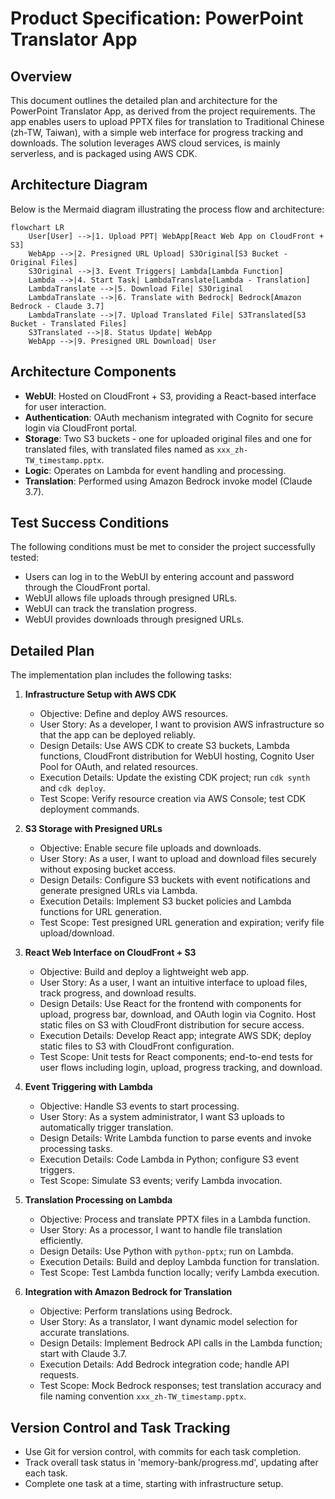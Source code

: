 # Product Specification: PowerPoint Translator App

## Overview
This document outlines the detailed plan and architecture for the PowerPoint Translator App, as derived from the project requirements. The app enables users to upload PPTX files for translation to Traditional Chinese (zh-TW, Taiwan), with a simple web interface for progress tracking and downloads. The solution leverages AWS cloud services, is mainly serverless, and is packaged using AWS CDK.

## Architecture Diagram
Below is the Mermaid diagram illustrating the process flow and architecture:

```mermaid
flowchart LR
    User[User] -->|1. Upload PPT| WebApp[React Web App on CloudFront + S3]
    WebApp -->|2. Presigned URL Upload| S3Original[S3 Bucket - Original Files]
    S3Original -->|3. Event Triggers| Lambda[Lambda Function]
    Lambda -->|4. Start Task| LambdaTranslate[Lambda - Translation]
    LambdaTranslate -->|5. Download File| S3Original
    LambdaTranslate -->|6. Translate with Bedrock| Bedrock[Amazon Bedrock - Claude 3.7]
    LambdaTranslate -->|7. Upload Translated File| S3Translated[S3 Bucket - Translated Files]
    S3Translated -->|8. Status Update| WebApp
    WebApp -->|9. Presigned URL Download| User
```

## Architecture Components
- **WebUI**: Hosted on CloudFront + S3, providing a React-based interface for user interaction.
- **Authentication**: OAuth mechanism integrated with Cognito for secure login via CloudFront portal.
- **Storage**: Two S3 buckets - one for uploaded original files and one for translated files, with translated files named as `xxx_zh-TW_timestamp.pptx`.
- **Logic**: Operates on Lambda for event handling and processing.
- **Translation**: Performed using Amazon Bedrock invoke model (Claude 3.7).

## Test Success Conditions
The following conditions must be met to consider the project successfully tested:
- Users can log in to the WebUI by entering account and password through the CloudFront portal.
- WebUI allows file uploads through presigned URLs.
- WebUI can track the translation progress.
- WebUI provides downloads through presigned URLs.

## Detailed Plan
The implementation plan includes the following tasks:

1. **Infrastructure Setup with AWS CDK**  
   - Objective: Define and deploy AWS resources.
   - User Story: As a developer, I want to provision AWS infrastructure so that the app can be deployed reliably.
   - Design Details: Use AWS CDK to create S3 buckets, Lambda functions, CloudFront distribution for WebUI hosting, Cognito User Pool for OAuth, and related resources.
   - Execution Details: Update the existing CDK project; run `cdk synth` and `cdk deploy`.
   - Test Scope: Verify resource creation via AWS Console; test CDK deployment commands.

2. **S3 Storage with Presigned URLs**  
   - Objective: Enable secure file uploads and downloads.
   - User Story: As a user, I want to upload and download files securely without exposing bucket access.
   - Design Details: Configure S3 buckets with event notifications and generate presigned URLs via Lambda.
   - Execution Details: Implement S3 bucket policies and Lambda functions for URL generation.
   - Test Scope: Test presigned URL generation and expiration; verify file upload/download.

3. **React Web Interface on CloudFront + S3**  
   - Objective: Build and deploy a lightweight web app.
   - User Story: As a user, I want an intuitive interface to upload files, track progress, and download results.
   - Design Details: Use React for the frontend with components for upload, progress bar, download, and OAuth login via Cognito. Host static files on S3 with CloudFront distribution for secure access.
   - Execution Details: Develop React app; integrate AWS SDK; deploy static files to S3 with CloudFront configuration.
   - Test Scope: Unit tests for React components; end-to-end tests for user flows including login, upload, progress tracking, and download.

4. **Event Triggering with Lambda**  
   - Objective: Handle S3 events to start processing.
   - User Story: As a system administrator, I want S3 uploads to automatically trigger translation.
   - Design Details: Write Lambda function to parse events and invoke processing tasks.
   - Execution Details: Code Lambda in Python; configure S3 event triggers.
   - Test Scope: Simulate S3 events; verify Lambda invocation.

5. **Translation Processing on Lambda**  
   - Objective: Process and translate PPTX files in a Lambda function.
   - User Story: As a processor, I want to handle file translation efficiently.
   - Design Details: Use Python with `python-pptx`; run on Lambda.
   - Execution Details: Build and deploy Lambda function for translation.
   - Test Scope: Test Lambda function locally; verify Lambda execution.

6. **Integration with Amazon Bedrock for Translation**  
   - Objective: Perform translations using Bedrock.
   - User Story: As a translator, I want dynamic model selection for accurate translations.
   - Design Details: Implement Bedrock API calls in the Lambda function; start with Claude 3.7.
   - Execution Details: Add Bedrock integration code; handle API requests.
   - Test Scope: Mock Bedrock responses; test translation accuracy and file naming convention `xxx_zh-TW_timestamp.pptx`.

## Version Control and Task Tracking
- Use Git for version control, with commits for each task completion.
- Track overall task status in 'memory-bank/progress.md', updating after each task.
- Complete one task at a time, starting with infrastructure setup.
